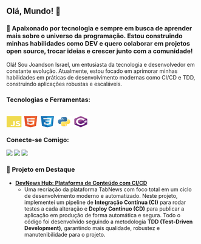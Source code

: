 ## Olá, Mundo! 👋
### 🚀 Apaixonado por tecnologia e sempre em busca de aprender mais sobre o universo da programação. Estou construindo minhas habilidades como DEV e quero colaborar em projetos open source, trocar ideias e crescer junto com a comunidade!

Olá! Sou Joandson Israel, um entusiasta da tecnologia e desenvolvedor em constante evolução. Atualmente, estou focado em aprimorar minhas habilidades em práticas de desenvolvimento modernas como CI/CD e TDD, construindo aplicações robustas e escaláveis.

### Tecnologias e Ferramentas:
<div style="display: inline_block"><br>
  <img align="center" alt="JS" height="30" width="40" src="https://raw.githubusercontent.com/devicons/devicon/master/icons/javascript/javascript-plain.svg">
  <img align="center" alt="HTML" height="30" width="40" src="https://raw.githubusercontent.com/devicons/devicon/master/icons/html5/html5-original.svg">
  <img align="center" alt="CSS" height="30" width="40" src="https://raw.githubusercontent.com/devicons/devicon/master/icons/css3/css3-original.svg">
  <img align="center" alt="Python" height="30" width="40" src="https://raw.githubusercontent.com/devicons/devicon/master/icons/python/python-original.svg">
  <img align="center" alt="CSharp" height="30" width="40" src="https://raw.githubusercontent.com/devicons/devicon/master/icons/csharp/csharp-original.svg">
</div>

### Conecte-se Comigo:
<div> 
  <a href="https://www.linkedin.com/in/joandson-israel-cortez-5800251a0/" target="_blank"><img src="https://img.shields.io/badge/-LinkedIn-%230077B5?style=for-the-badge&logo=linkedin&logoColor=white" target="_blank"></a> 
  <img src="https://img.shields.io/badge/Discord-Israel#5063-7289DA?style=for-the-badge&logo=discord&logoColor=white" target="_blank">
  <a href="mailto:joandsonisraelr@gmail.com"><img src="https://img.shields.io/badge/-Gmail-%23333?style=for-the-badge&logo=gmail&logoColor=white" target="_blank"></a>
</div>

### 🚀 Projeto em Destaque

- **[DevNews Hub: Plataforma de Conteúdo com CI/CD](https://github.com/Joandson/clone-tabnews)**
  - Uma recriação da plataforma TabNews com foco total em um ciclo de desenvolvimento moderno e automatizado. Neste projeto, implementei um pipeline de **Integração Contínua (CI)** para rodar testes a cada alteração e **Deploy Contínuo (CD)** para publicar a aplicação em produção de forma automática e segura. Todo o código foi desenvolvido seguindo a metodologia **TDD (Test-Driven Development)**, garantindo mais qualidade, robustez e manutenibilidade para o projeto.
